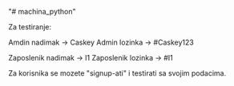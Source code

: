 "# machina_python" 

Za testiranje:

Amdin nadimak -> Caskey
Admin lozinka -> #Caskey123

Zaposlenik nadimak -> I1
Zaposlenik lozinka -> #I1

Za korisnika se mozete "signup-ati" i testirati sa svojim podacima.
